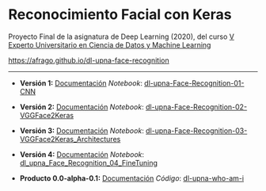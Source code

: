 # Reconocimiento Facial con Keras

Proyecto Final de la asignatura de Deep Learning (2020), del curso [V Experto Universitario en Ciencia de Datos y Machine Learning](https://www.unavarra.es/fundacionuniversidadsociedad/formacion/titulos-propios-de-la-universidad/ingenieria-ciencias-basicas?contentId=234153)

https://afrago.github.io/dl-upna-face-recognition

---

* **Versión 1:**
[Documentación](./dl-upna-Face-Recognition-01-CNN.html)
*Notebook*: [dl-upna-Face-Recognition-01-CNN](https://github.com/afrago/dl-upna-face-recognition/blob/master/dl_upna_Face_Recognition_01_CNN.ipynb)

* **Versión 2:**
[Documentación](./dl-upna-Face-Recognition-02-VGGFace2Keras.html)
*Notebook*: [dl-upna-Face-Recognition-02-VGGFace2Keras](https://github.com/afrago/dl-upna-face-recognition/blob/master/dl_upna_Face_Recognition_02_VGGFace2Keras.ipynb)

* **Versión 3:**
[Documentación](./dl-upna-Face-Recognition-03-VGGFace2Keras-Architectures.html)
*Notebook*: [dl-upna-Face-Recognition-03-VGGFace2Keras_Architectures](https://github.com/afrago/dl-upna-face-recognition/blob/master/dl_upna_Face_Recognition_03_VGGFace2Keras_Architectures.ipynb)

* **Versión 4:**
[Documentación](./dl-upna-Face-Recognition-04-FineTuning.html)
*Notebook*: [dl_upna_Face_Recognition_04_FineTuning](https://github.com/afrago/dl-upna-face-recognition/blob/master/dl_upna_Face_Recognition_04_FineTuning.ipynb)

* **Producto 0.0-alpha-0.1:**
[Documentación](./dl-upna-who-am-i.html)
*Código*: [dl-upna-who-am-i](https://github.com/afrago/dl-upna-who-am-i)
